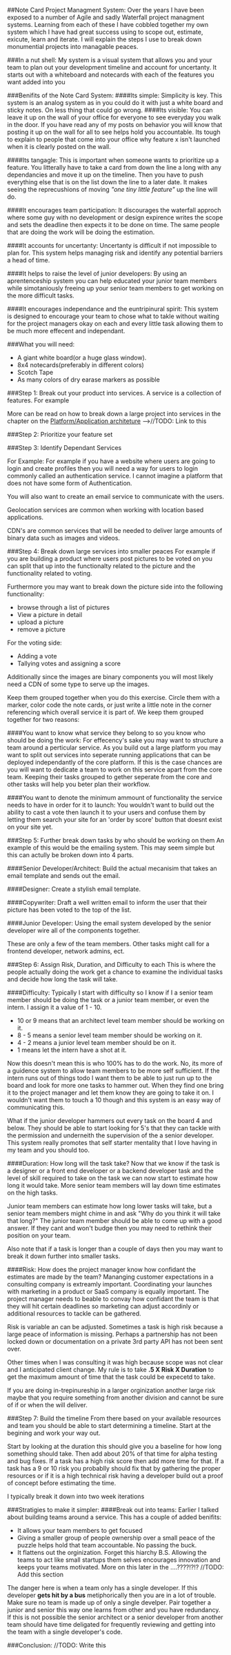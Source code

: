 ##Note Card Project Managment System:
Over the years I have been exposed to a number of Agile and sadly Waterfall project managment systems. Learning from each of these I have cobbled together my own system which I have had great success using to scope out, estimate, exicute, learn and iterate. I will explain the steps I use to break down monumential projects into managable peaces.

###In a nut shell:
My system is a visual system that allows you and your team to plan out your development timeline and account for uncertanty. It starts out with a whiteboard and notecards with each of the features you want added into you



###Benifits of the Note Card System:
####Its simple:
Simplicity is key. This system is an analog system as in you could do it with just a white board and sticky notes. On less thing that could go wrong.
####Its visible:
You can leave it up on the wall of your office for everyone to see everyday you walk in the door. If you have read any of my posts on behavior you will know that posting it up on the wall for all to see helps hold you accountable. Its tough to explain to people that come into your office why feature x isn't launched when it is clearly posted on the wall.

####Its tangagle:
This is important when someone wants to prioritize up a feature. You litterally have to take a card from down the line a long with any dependancies and move it up on the timeline. Then you have to push everything else that is on the list down the line to a later date. It makes seeing the reprecushions of moving _"one tiny little feature"_ up the line will do.

####It encourages team participation:
It discourages the waterfall approch where some guy with no development or design expirence writes the scope and sets the deadline then expects it to be done on time. The same people that are doing the work will be doing the estimation.

####It accounts for uncertanty:
Uncertanty is difficult if not impossible to plan for. This system helps managing risk and identify any potential barriers a head of time.

####It helps to raise the level of junior developers:
By using an aprentenceship system you can help educated your junior team members while simotaniously freeing up your senior team members to get working on the more difficult tasks.

####It encourages independance and the euntripinural spirit:
This system is designed to encourage your team to chose what to takle without waiting for the project managers okay on each and every little task allowing them to be much more effecent and independant.


###What you will need:
* A giant white board(or a huge glass window).
* 8x4 notecards(preferably in different colors)
* Scotch Tape
* As many colors of dry earase markers as possible


###Step 1:
Break out your product into services. A service is a collection of features. For example

More can be read on how to break down a large project into services in the chapter on the [Platform/Application architeture](..) -->//TODO: Link to this

###Step 2:
Prioritize your feature set

###Step 3: Identify Dependant Services

For Example: For example if you have a website where users are going to login and create profiles then you will need a way for users to login commonly called an authentication service. I cannot imagine a platform that does not have some form of Authentication.

You will also want to create an email service to communicate with the users.

Geolocation services are common when working with location based applications.

CDN's are common services that will be needed to deliver large amounts of binary data such as images and videos.





###Step 4: Break down large services into smaller peaces
For example if you are building a product where users post pictures to be voted on you can split that up into the functionalty related to the picture and the functionality related to voting. 

Furthermore you may want to break down the picture side into the following functionality:
* browse through a list of pictures
* View a picture in detail
* upload a picture
* remove a picture

For the voting side:
* Adding a vote 
* Tallying votes and assigning a score

Additionally since the images are binary components you will most likely need a CDN of some type to serve up the images.

Keep them grouped together when you do this exercise. Circle them with a marker, color code the note cards, or just write a little note in the corner referencing which overall service it is part of. We keep them grouped together for two reasons:

####You want to know what service they belong to so you know who should be doing the work:
For effecency's sake you may want to structure a team around a perticular service. As you build out a large platform you may want to split out services into seperate running applications that can be deployed independantly of the core platform. If this is the case chances are you will want to dedicate a team to work on this service apart from the core team. Keeping their tasks grouped to gether seperate from the core and other tasks will help you beter plan their workflow.

####You want to denote the minimum ammount of functionality the service needs to have in order for it to launch:
You wouldn't want to build out the ability to cast a vote then launch it to your users and confuse them by letting them search your site for an 'order by score' button that doesnt exist on your site yet.


###Step 5: Further break down tasks by who should be working on them
An example of this would be the emailing system. This may seem simple but this can actully be broken down into 4 parts.

####Senior Developer/Architect:
Build the actual mecanisim that takes an email template and sends out the email.

####Designer:
Create a stylish email template.

####Copywriter:
Draft a well written email to inform the user that their picture has been voted to the top of the list.

####Junior Developer:
Using the email system developed by the senior developer wire all of the components together.

These are only a few of the team members. Other tasks might call for a frontend developer, network admins, ect.


###Step 6: Assign Risk, Duration, and Difficulty to each
This is where the people actually doing the work get a chance to examine the individual tasks and decide how long the task will take.

####Difficulty:
Typically I start with difficulty so I know if I a senior team member should be doing the task or a junior team member, or even the intern. I assign it a value of 1 - 10. 

* 10 or 9 means that an architect level team member should be working on it.  
* 8 - 5 means a senior level team member should be working on it.
* 4 - 2 means a junior level team member should be on it.
* 1 means let the intern have a shot at it.

Now this doesn't mean this is who 100% has to do the work. No, its more of a guidence system to allow team members to be more self sufficient. If the intern runs out of things todo I want them to be able to just run up to the board and look for more one tasks to hammer out. When they find one bring it to the project manager and let them know they are going to take it on. I wouldn't want them to touch a 10 though and this system is an easy way of communicating this. 

What if the junior developer hammers out every task on the board 4 and below. They should be able to start looking for 5's that they can tackle with the permission and underneith the supervision of the a senior developer. This system really promotes that self starter mentality that I love having in my team and you should too.

####Duration:
How long will the task take? Now that we know if the task is a designer or a front end developer or a backend developer task and the level of skill required to take on the task we can now start to estimate how long it would take. More senior team members will lay down time estimates on the high tasks. 

Junior team members can estimate how long lower tasks will take, but a senior team members might chime in and ask "Why do you think it will take that long?" The junior team member should be able to come up with a good answer. If they cant and won't budge then you may need to rethink their position on your team.

Also note that if a task is longer than a couple of days then you may want to break it down further into smaller tasks.

####Risk:
How does the project manager know how confidant the estimates are made by the team? Mananging customer expectations in a consulting company is extreamly important. Coordinating your launches with marketing in a product or SaaS company is equally important. The project manager needs to beable to convay how confidant the team is that they will hit certain deadlines so marketing can adjust accordinly or additional resources to tackle can be gathered.

Risk is variable an can be adjusted. Sometimes a task is high risk because a large peace of information is missing. Perhaps a partnership has not been locked down or documentation on a private 3rd party API has not been sent over. 

Other times when I was consulting it was high because scope was not clear and I anticipated client change. My rule is to take **.5 X Risk X Duration** to get the maximum amount of time that the task could be expecetd to take.

If you are doing in-trepinureship in a larger orginization another large risk maybe that you require something from another division and cannot be sure of if or when the will deliver.

###Step 7: Build the timeline
From there based on your available resources and team you should be able to start determining a timeline. Start at the begining and work your way out. 

Start by looking at the duration this should give you a baseline for how long something should take. Then add about 20% of that time for alpha testing and bug fixes. If a task has a high risk score then add more time for that. If a task has a 9 or 10 risk you probablly should fix that by gathering the proper resources or if it is a high technical risk having a developer build out a proof of concept before estimating the time.

I typically break it down into two week iterations

###Stratigies to make it simpler:
####Break out into teams:
Earlier I talked about building teams around a service. This has a couple of added benifits:

* It allows your team members to get focused
* Giving a smaller group of people ownership over a small peace of the puzzle helps hold that team accountable. No passing the buck.
* It flattens out the orginization. Forget this hiarchy B.S. Allowing the teams to act like small startups them selves encourages innovation and keeps your teams motivated. More on this later in the ....????!?!? //TODO: Add this section


The danger here is when a team only has a single developer. If this developer __gets hit by a bus__ metiphorically then you are in a lot of trouble. Make sure no team is made up of only a single develper. Pair together a junior and senior this way one learns from other and you have redundancy. If this is not possible the senior architect or a senior developer from another team should have time deligated for frequently reviewing and getting into the team with a single developer's code.


###Conclusion:
//TODO: Write this




